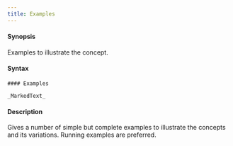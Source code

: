 ```yaml
---
title: Examples
---
```


#### Synopsis

Examples to illustrate the concept.

#### Syntax

```
#### Examples

_MarkedText_
```

#### Description

Gives a number of simple but complete examples to illustrate the concepts and its variations.
Running examples are preferred.



